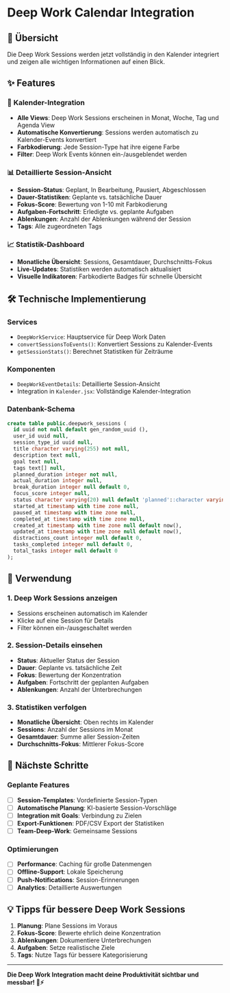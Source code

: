 # Deep Work Calendar Integration

## 🧠 **Übersicht**

Die Deep Work Sessions werden jetzt vollständig in den Kalender integriert und zeigen alle wichtigen Informationen auf einen Blick.

## ✨ **Features**

### 📅 **Kalender-Integration**
- **Alle Views**: Deep Work Sessions erscheinen in Monat, Woche, Tag und Agenda View
- **Automatische Konvertierung**: Sessions werden automatisch zu Kalender-Events konvertiert
- **Farbkodierung**: Jede Session-Type hat ihre eigene Farbe
- **Filter**: Deep Work Events können ein-/ausgeblendet werden

### 📊 **Detaillierte Session-Ansicht**
- **Session-Status**: Geplant, In Bearbeitung, Pausiert, Abgeschlossen
- **Dauer-Statistiken**: Geplante vs. tatsächliche Dauer
- **Fokus-Score**: Bewertung von 1-10 mit Farbkodierung
- **Aufgaben-Fortschritt**: Erledigte vs. geplante Aufgaben
- **Ablenkungen**: Anzahl der Ablenkungen während der Session
- **Tags**: Alle zugeordneten Tags

### 📈 **Statistik-Dashboard**
- **Monatliche Übersicht**: Sessions, Gesamtdauer, Durchschnitts-Fokus
- **Live-Updates**: Statistiken werden automatisch aktualisiert
- **Visuelle Indikatoren**: Farbkodierte Badges für schnelle Übersicht

## 🛠 **Technische Implementierung**

### **Services**
- `DeepWorkService`: Hauptservice für Deep Work Daten
- `convertSessionsToEvents()`: Konvertiert Sessions zu Kalender-Events
- `getSessionStats()`: Berechnet Statistiken für Zeiträume

### **Komponenten**
- `DeepWorkEventDetails`: Detaillierte Session-Ansicht
- Integration in `Kalender.jsx`: Vollständige Kalender-Integration

### **Datenbank-Schema**
```sql
create table public.deepwork_sessions (
  id uuid not null default gen_random_uuid (),
  user_id uuid null,
  session_type_id uuid null,
  title character varying(255) not null,
  description text null,
  goal text null,
  tags text[] null,
  planned_duration integer not null,
  actual_duration integer null,
  break_duration integer null default 0,
  focus_score integer null,
  status character varying(20) null default 'planned'::character varying,
  started_at timestamp with time zone null,
  paused_at timestamp with time zone null,
  completed_at timestamp with time zone null,
  created_at timestamp with time zone null default now(),
  updated_at timestamp with time zone null default now(),
  distractions_count integer null default 0,
  tasks_completed integer null default 0,
  total_tasks integer null default 0
);
```

## 🎯 **Verwendung**

### **1. Deep Work Sessions anzeigen**
- Sessions erscheinen automatisch im Kalender
- Klicke auf eine Session für Details
- Filter können ein-/ausgeschaltet werden

### **2. Session-Details einsehen**
- **Status**: Aktueller Status der Session
- **Dauer**: Geplante vs. tatsächliche Zeit
- **Fokus**: Bewertung der Konzentration
- **Aufgaben**: Fortschritt der geplanten Aufgaben
- **Ablenkungen**: Anzahl der Unterbrechungen

### **3. Statistiken verfolgen**
- **Monatliche Übersicht**: Oben rechts im Kalender
- **Sessions**: Anzahl der Sessions im Monat
- **Gesamtdauer**: Summe aller Session-Zeiten
- **Durchschnitts-Fokus**: Mittlerer Fokus-Score

## 🚀 **Nächste Schritte**

### **Geplante Features**
- [ ] **Session-Templates**: Vordefinierte Session-Typen
- [ ] **Automatische Planung**: KI-basierte Session-Vorschläge
- [ ] **Integration mit Goals**: Verbindung zu Zielen
- [ ] **Export-Funktionen**: PDF/CSV Export der Statistiken
- [ ] **Team-Deep-Work**: Gemeinsame Sessions

### **Optimierungen**
- [ ] **Performance**: Caching für große Datenmengen
- [ ] **Offline-Support**: Lokale Speicherung
- [ ] **Push-Notifications**: Session-Erinnerungen
- [ ] **Analytics**: Detaillierte Auswertungen

## 💡 **Tipps für bessere Deep Work Sessions**

1. **Planung**: Plane Sessions im Voraus
2. **Fokus-Score**: Bewerte ehrlich deine Konzentration
3. **Ablenkungen**: Dokumentiere Unterbrechungen
4. **Aufgaben**: Setze realistische Ziele
5. **Tags**: Nutze Tags für bessere Kategorisierung

---

**Die Deep Work Integration macht deine Produktivität sichtbar und messbar! 🧠⚡**
